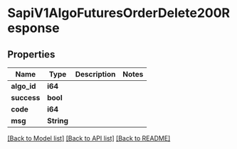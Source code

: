 # SapiV1AlgoFuturesOrderDelete200Response

## Properties

Name | Type | Description | Notes
------------ | ------------- | ------------- | -------------
**algo_id** | **i64** |  | 
**success** | **bool** |  | 
**code** | **i64** |  | 
**msg** | **String** |  | 

[[Back to Model list]](../README.md#documentation-for-models) [[Back to API list]](../README.md#documentation-for-api-endpoints) [[Back to README]](../README.md)



